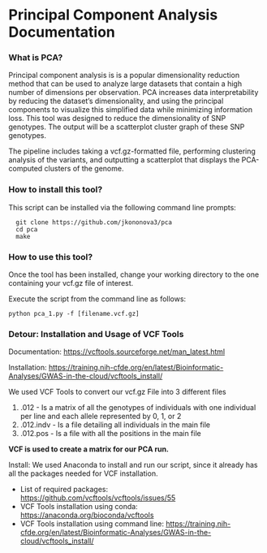 # Principal Component Analysis Documentation

### What is PCA?
Principal component analysis is is a popular dimensionality reduction method that can be used to analyze large datasets that contain a high number of dimensions per observation. PCA increases data interpretability by reducing the dataset’s dimensionality, and using the principal components to visualize this simplified data while minimizing information loss.
This tool was designed to reduce the dimensionality of SNP genotypes. The output will be a scatterplot cluster graph of these SNP genotypes.  

The pipeline includes taking a vcf.gz-formatted file, performing clustering analysis of the variants, and outputting a scatterplot that displays the PCA-computed clusters of the genome. 

### How to install this tool?
This script can be installed via the following command line prompts:  

```
  git clone https://github.com/jkononova3/pca
  cd pca
  make
```

### How to use this tool?

Once the tool has been installed, change your working directory to the one containing your vcf.gz file of interest.

Execute the script from the command line as follows:
```
python pca_1.py -f [filename.vcf.gz]
```

### Detour: Installation and Usage of VCF Tools

Documentation: 
https://vcftools.sourceforge.net/man_latest.html

Installation:
https://training.nih-cfde.org/en/latest/Bioinformatic-Analyses/GWAS-in-the-cloud/vcftools_install/

We used VCF Tools to convert our vcf.gz File into 3 different files 
1) .012 - Is a matrix of all the genotypes of individuals with one individual per line and each allele represented by 0, 1, or 2
2) .012.indv - Is a file detailing all individuals in the main file
3) .012.pos - Is a file with all the positions in the main file

__VCF is used to create a matrix for our PCA run.__

Install:
We used Anaconda to install and run our script, since it already has all the packages needed for VCF installation.

- List of required packages: https://github.com/vcftools/vcftools/issues/55
- VCF Tools installation using conda: https://anaconda.org/bioconda/vcftools
- VCF Tools installation using command line: https://training.nih-cfde.org/en/latest/Bioinformatic-Analyses/GWAS-in-the-cloud/vcftools_install/
